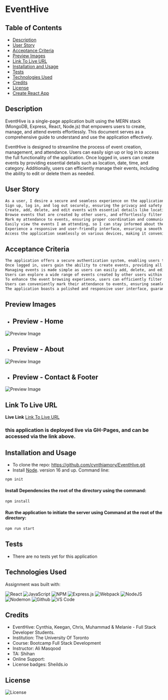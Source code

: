 # EventHive

## Table of Contents

- [Description](#description)
- [User Story](#user-story)
- [Acceptance Criteria](#acceptance-criteria)
- [Preview Images](#preview-images) 
- [Link To Live URL](#link-to-live-url)
- [Installation and Usage](#installation-and-usage)
- [Tests](#tests)
- [Technologies Used](#technologies-used)
- [Credits](#credits)
- [License](#license)
- [Create React App](#create-react-app)

## Description

EventHive is a single-page application built using the MERN stack (MongoDB, Express, React, Node.js) that empowers users to create, manage, and attend events effortlessly. This document serves as a comprehensive guide to understand and use the application effectively.

EventHive is designed to streamline the process of event creation, management, and attendance. Users can easily sign up or log in to access the full functionality of the application. Once logged in, users can create events by providing essential details such as location, date, time, and category. Additionally, users can efficiently manage their events, including the ability to edit or delete them as needed.

## User Story

```md
As a user, I desire a secure and seamless experience on the application. I want the ability to:
Sign up, log in, and log out securely, ensuring the privacy and safety of my account information.
Create, add, delete, and edit events with essential details like location, date, time, and category, allowing me to manage my events effectively.
Browse events that are created by other users, and effortlessly filter them based on location, date, time, and category, to discover events that match my preferences.
Mark my attendance to events, ensuring proper coordination and communication with event organizers.
Easily view the events I am attending, so I can stay informed about the events I have committed to.
Experience a responsive and user-friendly interface, ensuring a smooth and enjoyable experience across different devices and screen sizes.
Access the application seamlessly on various devices, making it convenient to use on my preferred technology.
```

## Acceptance Criteria

```md
The application offers a secure authentication system, enabling users to sign up, log in, and log out with confidence.
Once logged in, users gain the ability to create events, providing all necessary details such as location, date, time, and category.
Managing events is made simple as users can easily add, delete, and edit their event listings.
Users can explore a wide range of events created by other users within the application.
To enhance the event browsing experience, users can efficiently filter events based on location, date, time, and category.
Users can conveniently mark their attendance to events, ensuring seamless planning and coordination.
The application boasts a polished and responsive user interface, guaranteeing an enjoyable and intuitive experience across various devices and screen sizes.
```

## Preview Images
- ## Preview - Home
![Preview Image](./)

- ## Preview - About
![Preview Image](./)

- ## Preview - Contact & Footer
![Preview Image](./)

## Link To Live URL

**Live Link** [Link To Live URL](https://) 
### this application is deployed live via GH-Pages, and can be accessed via the link above.

## Installation and Usage
- To clone the repo: https://github.com/cynthiamory/EventHive.git
- Install [Node](https://nodejs.org/en). version 16 and up. Command line: 
```bash
npm init
```
#### Install Dependencies the root of the directory using the command:
```bash
npm install
```
#### Run the application to initiate the server using Command at the root of the directory: 
```bash
npm run start
```

## Tests
- There are no tests yet for this application

## Technologies Used
Assignment was built with:

![React](https://img.shields.io/badge/react-%2320232a.svg?style=for-the-badge&logo=react&logoColor=%2361DAFB)
![JavaScript](https://img.shields.io/badge/javascript-%23323330.svg?style=for-the-badge&logo=javascript&logoColor=%23F7DF1E)
![NPM](https://img.shields.io/badge/NPM-%23CB3837.svg?style=for-the-badge&logo=npm&logoColor=white)
![Express.js](https://img.shields.io/badge/express.js-%23404d59.svg?style=for-the-badge&logo=express&logoColor=%2361DAFB)
![Webpack](https://img.shields.io/badge/webpack-%238DD6F9.svg?style=for-the-badge&logo=webpack&logoColor=black)
![NodeJS](https://img.shields.io/badge/node.js-6DA55F?style=for-the-badge&logo=node.js&logoColor=white)
![Nodemon](https://img.shields.io/badge/NODEMON-%23323330.svg?style=for-the-badge&logo=nodemon&logoColor=%BBDEAD)
![Github](https://img.shields.io/badge/github-grey?style=for-the-badge&logo=github&logoColor=##181717)
![VS Code](https://img.shields.io/badge/visualstudiocode-black?style=for-the-badge&logo=visualstudiocode&logoColor=#007ACC)

## Credits
- EventHive: Cynthia, Keegan, Chris, Muhammad & Melanie - Full Stack Developer Students.
- Institution: The University Of Toronto
- Course: Bootcamp Full Stack Development
- Instructor: Ali Masqood 
- TA: Shihan 
- Online Support: 
- License badges: Sheilds.io

## License

![License](https://img.shields.io/badge/License-MIT-9cf.svg)



